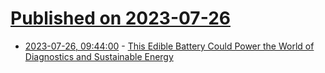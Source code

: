 # [Published on 2023-07-26](index.md)

* [2023-07-26, 09:44:00](https://soylentnews.org/article.pl?sid=23/07/25/2245215&from=rss) - [This Edible Battery Could Power the World of Diagnostics and Sustainable Energy](https://soylentnews.org/article.pl?sid=23/07/25/2245215&from=rss)
